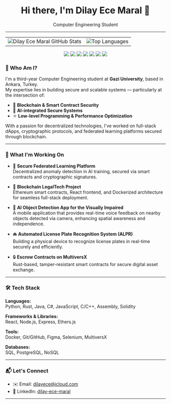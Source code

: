 <h1 align="center">Hi there, I'm Dilay Ece Maral 👋</h1>
<p align="center">
  Computer Engineering Student
</p>

---
<table>
  <tr>
    <td>
      <img src="https://github-readme-stats.vercel.app/api?username=xddlzx&show_icons=true&theme=github_dark&hide_title=true" alt="Dilay Ece Maral GitHub Stats" />
    </td>
    <td>
      <img src="https://github-readme-stats.vercel.app/api/top-langs/?username=xddlzx&layout=compact&theme=github_dark&langs_count=6&hide=html" alt="Top Languages" />
    </td>
  </tr>
</table>

<p align="center">
  <img src="https://img.shields.io/badge/-Rust-000?&logo=rust&logoColor=orange" />
  <img src="https://img.shields.io/badge/-Python-000?&logo=python" />
  <img src="https://img.shields.io/badge/-React-000?&logo=react" />
  <img src="https://img.shields.io/badge/-Node.js-000?&logo=node.js" />
  <img src="https://img.shields.io/badge/-Docker-000?&logo=docker" />
  <img src="https://img.shields.io/badge/-PostgreSQL-000?&logo=postgresql" />
  <img src="https://img.shields.io/badge/-Solidity-000?&logo=solidity" />
</p>


### 💼 Who Am I?

I'm a third-year Computer Engineering student at **Gazi University**, based in Ankara, Turkey.  
My expertise lies in building secure and scalable systems — particularly at the intersection of:

- 🔐 **Blockchain & Smart Contract Security**
- 🧠 **AI-integrated Secure Systems**
- ⚛️ **Low-level Programming & Performance Optimization**

With a passion for decentralized technologies, I've worked on full-stack dApps, cryptographic protocols, and federated learning platforms secured through blockchain.

---

### 🚀 What I'm Working On

- 🧠 **Secure Federated Learning Platform**  
  Decentralized anomaly detection in AI training, secured via smart contracts and cryptographic signatures.

- 🔐 **Blockchain LegalTech Project**  
  Ethereum smart contracts, React frontend, and Dockerized architecture for seamless full-stack deployment.

- 🤖 **AI Object Detection App for the Visually Impaired**  
  A mobile application that provides real-time voice feedback on nearby objects detected via camera, enhancing spatial awareness and independence.

- 🚘 **Automated License Plate Recognition System (ALPR)**  
  Building a physical device to recognize license plates in real-time securely and efficiently.

- 🔒 **Escrow Contracts on MultiversX**  
  Rust-based, tamper-resistant smart contracts for secure digital asset exchange.
  
---

### 🛠️ Tech Stack

**Languages:**  
Python, Rust, Java, C#, JavaScript, C/C++, Assembly, Solidity

**Frameworks & Libraries:**  
React, Node.js, Express, Ethers.js

**Tools:**  
Docker, Git/GitHub, Figma, Selenium, MultiversX

**Databases:**  
SQL, PostgreSQL, NoSQL

---

### 📬 Let's Connect

- ✉️ Email: dilayece@icloud.com  
- 💼 LinkedIn: [dilay-ece-maral](https://www.linkedin.com/in/dilay-ece-maral/)

---
